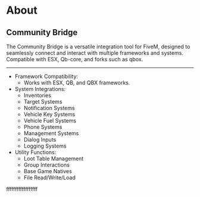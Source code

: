# About

## Community Bridge

The Community Bridge is a versatile integration tool for FiveM, designed to seamlessly connect and interact with multiple frameworks and systems. Compatible with ESX, Qb-core, and forks such as qbox.

***

* Framework Compatibility:
  * Works with ESX, QB, and QBX frameworks.
* System Integrations:
  * Inventories
  * Target Systems
  * Notification Systems
  * Vehicle Key Systems
  * Vehicle Fuel Systems
  * Phone Systems
  * Management Systems
  * Dialog Inputs
  * Logging Systems
* Utility Functions:
  * Loot Table Management
  * Group Interactions
  * Base Game Natives
  * File Read/Write/Load


ffffffffffffffffff
